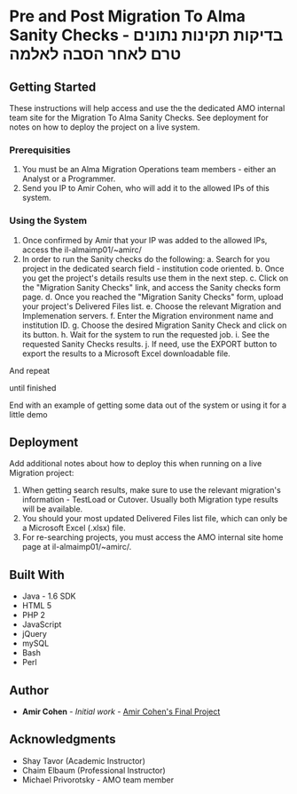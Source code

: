 # Pre and Post Migration To Alma Sanity Checks - בדיקות תקינות נתונים טרם לאחר הסבה לאלמה 

## Getting Started 

These instructions will help access and use the the dedicated AMO internal team site for the Migration To Alma Sanity Checks. See deployment for notes on how to deploy the project on a live system.

### Prerequisities

1. You must be an Alma Migration Operations team members - either an Analyst or a Programmer.
2. Send you IP to Amir Cohen, who will add it to the allowed IPs of this system.

### Using the System

1. Once confirmed by Amir that your IP was added to the allowed IPs, access the il-almaimp01/~amirc/ 
2. In order to run the Sanity checks do the following:
    a. Search for you project in the dedicated search field - institution code oriented.
    b. Once you get the project's details results use them in the next step.
    c. Click on the "Migration Sanity Checks" link, and access the Sanity checks form page.
    d. Once you reached the "Migration Sanity Checks" form, upload your project's Delivered Files list.
    e. Choose the relevant Migration and Implemenation servers.
    f. Enter the Migration environment name and institution ID.
    g. Choose the desired Migration Sanity Check and click on its button.
    h. Wait for the system to run the requested job.
    i. See the requested Sanity Checks results.
    j. If need, use the EXPORT button to export the results to a Microsoft Excel downloadable file.
    
And repeat

until finished


End with an example of getting some data out of the system or using it for a little demo


## Deployment

Add additional notes about how to deploy this when running on a live Migration project:

1. When getting search results, make sure to use the relevant migration's information - TestLoad or Cutover. Usually both Migration type results will be available.
2. You should your most updated Delivered Files list file, which can only be a Microsoft Excel (.xlsx) file.
3. For re-searching projects, you must access the AMO internal site home page at il-almaimp01/~amirc/.

## Built With

* Java - 1.6 SDK
* HTML 5
* PHP 2
* JavaScript
* jQuery
* mySQL
* Bash
* Perl

## Author

* **Amir Cohen** - *Initial work* - [Amir Cohen's Final Project](https://github.com/amir-s-cohen/Final_Project)


## Acknowledgments

* Shay Tavor (Academic Instructor)
* Chaim Elbaum (Professional Instructor)
* Michael Privorotsky - AMO team member
